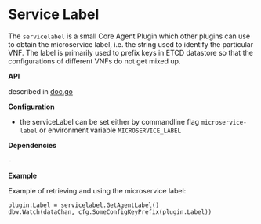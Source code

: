 # Service Label

The `servicelabel` is a small Core Agent Plugin which other plugins can use to
obtain the microservice label, i.e. the string used to identify the particular VNF.
The label is primarily used to prefix keys in ETCD datastore so that the configurations
of different VNFs do not get mixed up.

**API**

described in [doc.go](doc.go)

**Configuration**

- the serviceLabel can be set either by commandline flag `microservice-label` or environment variable `MICROSERVICE_LABEL`

**Dependencies**

\-

**Example**

Example of retrieving and using the microservice label:
```
plugin.Label = servicelabel.GetAgentLabel()
dbw.Watch(dataChan, cfg.SomeConfigKeyPrefix(plugin.Label))
```



